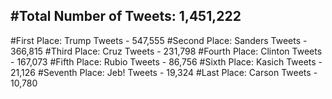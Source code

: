 #Total Number of Tweets: 1,451,222 
---
#First Place: Trump Tweets - 547,555
#Second Place: Sanders Tweets - 366,815
#Third Place: Cruz Tweets - 231,798
#Fourth Place: Clinton Tweets - 167,073
#Fifth Place: Rubio Tweets - 86,756
#Sixth Place: Kasich Tweets - 21,126
#Seventh Place: Jeb! Tweets - 19,324
#Last Place: Carson Tweets - 10,780
